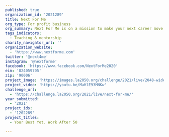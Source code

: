 ```yaml
---
published: true
organization_id: '2021289'
title: Next For Me
org_type: For profit business
org_summary: Next For Me is on a mission to make your next career move the best yet.
tags_indicators:
  - Teaching & mentorship
charity_navigator_url: ''
organization_website:
  - 'https://www.nextforme.com'
twitter: '@next4me'
instagram: '@nextforme'
facebook: 'https://www.facebook.com/NextForMe2020'
ein: '824059705'
zip: '90006'
project_image: 'https://images.la2050.org/challenge/2021/live/2048-wide/next-for-me.jpg'
project_video: 'https://youtu.be/MaHlE93MNKw'
challenge_url:
  - 'https://challenge.la2050.org/2021/live/next-for-me/'
year_submitted:
  - '2021'
project_ids:
  - '1202289'
project_titles:
  - Your Best Yet. Work After 50

---
```

